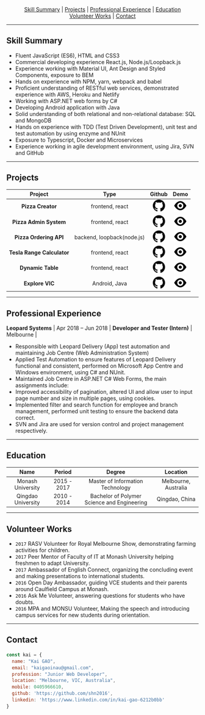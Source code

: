 <p align="center">
  <a href="#skill-summary">Skill Summary</a> |
  <a href="#projects">Projects</a> |
  <a href="#professional-experience">Professional Experience</a> |
  <a href="#education">Education</a>
  <br>
  <a href="#volunteer-works">Volunteer Works</a> |
  <a href="#contact">Contact</a>
  <br>
</p>

----
## Skill Summary

*	Fluent JavaScript (ES6), HTML and CSS3
*	Commercial developing experience React.js, Node.js/Loopback.js
*	Experience working with Material UI, Ant Design and Styled Components, exposure to BEM
*	Hands on experience with NPM, yarn, webpack and babel
*	Proficient understanding of RESTful web services, demonstrated experience with AWS, Heroku and Netlify
*	Working with ASP.NET web forms by C#
*	Developing Android application with Java
*	Solid understanding of both relational and non-relational database: SQL and MongoDB
*	Hands on experience with TDD (Test Driven Development), unit test and test automation by using enzyme and NUnit
*	Exposure to Typescript, Docker and Microservices
*	Experience working in agile development environment, using Jira, SVN and GitHub

----

## Projects

| Project | Type | Github | Demo | 
|:---:|:---:|:---:|:---:| 
| **Pizza Creator** | frontend, react | [![github logo](./assets/favicon.ico)](https://github.com/shn2016/react-pizza-creator) | [![demo logo](./assets/eye.svg)](https://shn2016.github.io/react-pizza-creator/) | 
| **Pizza Admin System** | frontend, react | [![github logo](./assets/favicon.ico)](https://github.com/shn2016/pizza-creator-admin/) | [![demo logo](./assets/eye.svg)](https://shn2016.github.io/pizza-creator-admin/) | 
| **Pizza Ordering API** | backend, loopback(node.js) | [![github logo](./assets/favicon.ico)](https://github.com/shn2016/kai-pizza-admin-api) | [![demo logo](./assets/eye.svg)](https://pizza-admin-api.herokuapp.com/explorer/) | 
| **Tesla Range Calculator** | frontend, react | [![github logo](./assets/favicon.ico)](https://github.com/shn2016/tesla-range-calculator) | [![demo logo](./assets/eye.svg)](https://shn2016.github.io/tesla-range-calculator/) | 
| **Dynamic Table** | frontend, react | [![github logo](./assets/favicon.ico)](https://github.com/shn2016/dynamic-table) | [![demo logo](/assets/eye.svg)](ttps://shn2016.github.io/dynamic-table/) | 
| **Explore VIC** | Android, Java | [![github logo](./assets/favicon.ico)](https://github.com/shn2016/ExploreVIC) | [![demo logo](./assets/eye.svg)](https://www.youtube.com/watch?v=Ko3uKH162s8&feature=youtu.be) |

----

## Professional Experience
**Leopard Systems** | Apr 2018 – Jun 2018 | **Developer and Tester (Intern)** | Melbourne |
*	Responsible with Leopard Delivery (App) test automation and maintaining Job Centre (Web Administration System)
*	Applied Test Automation to ensure features of Leopard Delivery functional and consistent, performed on Microsoft App Centre and Windows environment, using C# and NUnit. 
*	Maintained Job Centre in ASP.NET C# Web Forms, the main assignments include:
*	Improved accessibility of pagination, altered UI and allow user to input page number and size in multiple pages, using cookies.
*	Implemented filter and search function for employee and branch management, performed unit testing to ensure the backend data correct. 
*	SVN and Jira are used for version control and project management respectively.

----

## Education

| Name | Period | Degree | Location |
|:---:|:---:|:---:|:---:|
| Monash University |2015 - 2017| Master of Information Technology | Melbourne, Australia |
| Qingdao University |2010 - 2014| Bachelor of Polymer Science and Engineering | Qingdao, China |

----

## Volunteer Works

*	`2017` RASV Volunteer for Royal Melbourne Show, demonstrating farming activities for children.
*	`2017` Peer Mentor of Faculty of IT at Monash University helping freshmen to adapt University.
*	`2017` Ambassador of English Connect, organizing the concluding event and making presentations to international students.
*	`2016` Open Day Ambassador, guiding VCE students and their parents around Caulfield Campus at Monash.
*	`2016` Ask Me Volunteer, answering questions for students who have doubts.
*	`2016` MPA and MONSU Volunteer, Making the speech and introducing campus services for new students during orientation.

----

## Contact

```javascript
const kai = {
  name: "Kai GAO",
  email: "kaigaoinau@gmail.com",
  profession: "Junior Web Developer",
  location: "Melbourne, VIC, Australia",
  mobile: 0405966610,
  github: 'https://github.com/shn2016',
  linkedin: 'https://www.linkedin.com/in/kai-gao-6212b0bb'
}
```
